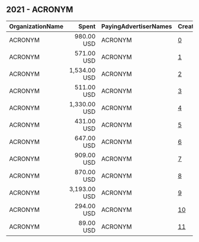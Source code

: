 ## 2021 - ACRONYM 
|OrganizationName|Spent|PayingAdvertiserNames|CreativeUrls|Impressions|Genders|AgeBrackets|CountryCodes|BillingAddresses|CandidateBallotInformation|
|:---|---:|:---|:---|---:|:---|:---|:---|:---|:---|
|ACRONYM|980.00 USD|ACRONYM|[0](https://www.snap.com/political-ads/asset/4c53e4ef94dc2f25228317634e8ddc1671a23a8d33a7b344da5e6d02651a9372?mediaType=jpg)|130,147||18+|united states|US||
|ACRONYM|571.00 USD|ACRONYM|[1](https://www.snap.com/political-ads/asset/c77e5592e6158c9160ef139019258dbd64f35b4505a615eff0bd386aa7d481df?mediaType=jpg)|69,537||18+|united states|US||
|ACRONYM|1,534.00 USD|ACRONYM|[2](https://www.snap.com/political-ads/asset/01ee6f586d07c2d855a499889991178c34e995778777151eb8de484c735be69e?mediaType=mp4)|90,622||18+|united states|US||
|ACRONYM|511.00 USD|ACRONYM|[3](https://www.snap.com/political-ads/asset/d4de44b206f6462b24a0e097ba581d24cdaaafb51d2de8aabe841726464d0e2f?mediaType=mp4)|48,799||18+|united states|US||
|ACRONYM|1,330.00 USD|ACRONYM|[4](https://www.snap.com/political-ads/asset/4ff1c61db34be20804a9d2365ac0b9836bd286c36ee7543c1689ddc656391b69?mediaType=jpg)|202,689||18+|united states|US||
|ACRONYM|431.00 USD|ACRONYM|[5](https://www.snap.com/political-ads/asset/98a6882104b1c956757b39fd9c0d1975c8af0a11cc86ac2be9f74de1dafe5ddc?mediaType=jpg)|34,989||18+|united states|US||
|ACRONYM|647.00 USD|ACRONYM|[6](https://www.snap.com/political-ads/asset/510ce19605f411943e04c9d94ff05b54d26f2ce8b2f9766d90aa01772ae00e1f?mediaType=jpg)|53,981||18+|united states|US||
|ACRONYM|909.00 USD|ACRONYM|[7](https://www.snap.com/political-ads/asset/c7e0fdb745fc70b17ae7fd62e7bdb94d2691e8d18e1b72c7ea49e3a3dd1ffa7f?mediaType=jpg)|86,953||18+|united states|US||
|ACRONYM|870.00 USD|ACRONYM|[8](https://www.snap.com/political-ads/asset/b58a9441deeaaf425162b4691139b578a96fb6341e1356f9d3cd2439a4f1cbd9?mediaType=mp4)|175,268||18+|united states|US||
|ACRONYM|3,193.00 USD|ACRONYM|[9](https://www.snap.com/political-ads/asset/9fb753e9cb5ad47b9e2151981cc634ad24279487deda76359afa04f788841ac9?mediaType=mp4)|293,781||18+|united states|US||
|ACRONYM|294.00 USD|ACRONYM|[10](https://www.snap.com/political-ads/asset/7b119ccdcff704ccc3ecd15c9a2f705ca5e94ba8300e454d537b7f02b02ccd23?mediaType=mp4)|24,903||18+|united states|US||
|ACRONYM|89.00 USD|ACRONYM|[11](https://www.snap.com/political-ads/asset/7b119ccdcff704ccc3ecd15c9a2f705ca5e94ba8300e454d537b7f02b02ccd23?mediaType=mp4)|5,610||18+|united states|US||
